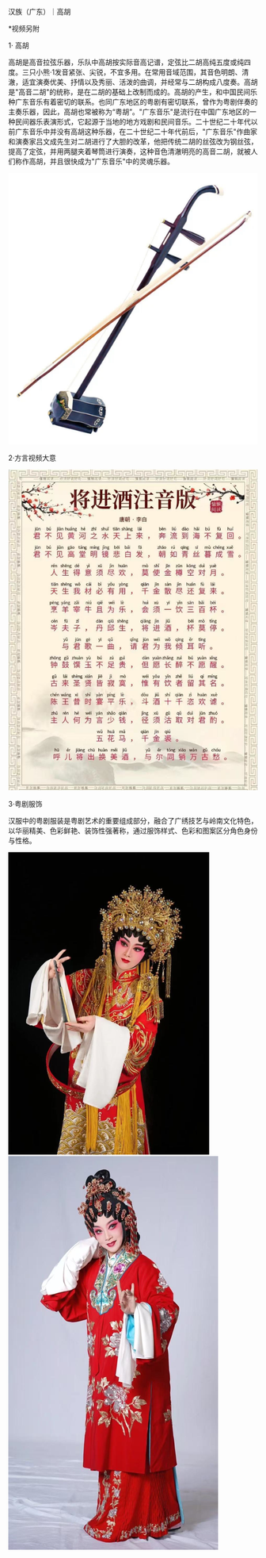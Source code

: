 汉族（广东）｜高胡

\*视频另附

1· 高胡

高胡是高音拉弦乐器，乐队中高胡按实际音高记谱，定弦比二胡高纯五度或纯四度。三只小熊·1发音紧张、尖锐，不宜多用。在常用音域范围，其音色明朗、清澈，适宜演奏优美、抒情以及秀丽、活泼的曲调，并经常与二胡构成八度奏。高胡是"高音二胡"的统称，是在二胡的基础上改制而成的。高胡的产生，和中国民间乐种广东音乐有着密切的联系。也同广东地区的粤剧有密切联系，曾作为粤剧伴奏的主奏乐器，因此，高胡也常被称为“粤胡”。"广东音乐"是流行在中国广东地区的一种民间器乐表演形式，它起源于当地的地方戏剧和民间音乐。二十世纪二十年代以前广东音乐中并没有高胡这种乐器，在二十世纪二十年代前后，"广东音乐"作曲家和演奏家吕文成先生对二胡进行了大胆的改革，他把传统二胡的丝弦改为钢丝弦，提高了定弦，并用两腿夹着琴筒进行演奏，这种音色清澈明亮的高音二胡，就被人们称作高胡，并且很快成为"广东音乐"中的灵魂乐器。

![高胡示例图](./images/gaohu/main.jpg)

2·方言视频大意

![高胡示例图1](./images/gaohu/detail1.jpg)

3·粤剧服饰

汉服中的粤剧服装是粤剧艺术的重要组成部分，融合了广绣技艺与岭南文化特色，以华丽精美、色彩鲜艳、装饰性强著称，通过服饰样式、色彩和图案区分角色身份与性格。

![高胡示例图2](./images/gaohu/detail2.jpg)![高胡示例图3](./images/gaohu/detail3.jpg)‌